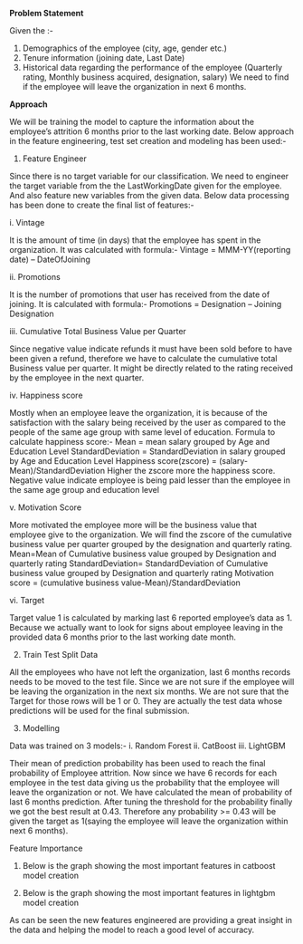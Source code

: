 **Problem Statement**

Given the :-
1. Demographics of the employee (city, age, gender etc.)
2. Tenure information (joining date, Last Date)
3. Historical data regarding the performance of the employee (Quarterly rating, Monthly business acquired, designation, salary)
We need to find if the employee will leave the organization in next 6 months.

**Approach**

We will be training the model to capture the information about the employee’s attrition 6 months prior to the last working date. Below approach in the feature engineering, test set creation and modeling has been used:-
1.	Feature Engineer

Since there is no target variable for our classification. We need to engineer the target variable from the the LastWorkingDate given for the employee. And also feature new variables from the given data. Below data processing has been done to create the final list of features:-

i.	Vintage

It is the amount of time (in days) that the employee has spent in the organization. It was calculated with formula:-
Vintage = MMM-YY(reporting date) – DateOfJoining

ii.	Promotions

It is the number of promotions that user has received from the date of joining. It is calculated with formula:-
Promotions = Designation – Joining Designation

iii.	Cumulative Total Business Value per Quarter

Since negative value indicate refunds it must have been sold before  to have been given a refund, therefore we have to calculate the cumulative total Business value per quarter. It might be directly related to the rating received by the employee in the next quarter.

iv.	Happiness score

Mostly when an employee leave the organization, it is because of the satisfaction with the salary being received by the user as compared to the people of the same age group with same level of education.
Formula to calculate happiness score:-
Mean = mean salary grouped by Age and Education Level
StandardDeviation = StandardDeviation in salary grouped by Age and Education Level
Happiness score(zscore) = (salary-Mean)/StandardDeviation
Higher the zscore more the happiness score. Negative value indicate employee is being paid lesser than the employee in the same age group and education level

v.	Motivation Score

More motivated the employee more will be the business value that employee give to the organization. We will find the zscore of the cumulative business value per quarter  grouped by the designation  and quarterly rating.
Mean=Mean of Cumulative business value grouped by Designation and quarterly rating
StandardDeviation= StandardDeviation of Cumulative business value grouped by Designation and quarterly rating
Motivation score = (cumulative business value-Mean)/StandardDeviation

vi.	Target

Target value 1 is calculated by marking last 6 reported employee’s data as 1. Because we actually want to look for signs about employee leaving in the provided data 6 months prior to the last working date month.


2.	Train Test Split Data

All the employees who have not left the organization, last 6 months records needs to be moved to the test file. Since we are not sure if the employee will be leaving the organization in the next six months. We are not sure that the Target for those rows will be 1 or 0. They are actually the test data whose predictions will be used for the final submission.

3.	Modelling

Data was trained on 3 models:-
i.	Random Forest
ii.	CatBoost
iii.	LightGBM

Their mean of prediction probability has been used to reach the final probability of Employee attrition.
Now since we have 6 records for each employee in the test data giving us the probability that the employee will leave the organization or not. We have calculated the mean of probability of last 6 months prediction.
After tuning the threshold for the probability finally we got the best result at 0.43. Therefore any probability >= 0.43 will be given the target as 1(saying the employee will leave the organization within next 6 months).

Feature Importance

1.	Below is the graph showing the most important features in catboost model creation
 


2.	Below is the graph showing the most important features in lightgbm model creation
 



As can be seen the new features engineered are providing a great insight in the data and helping the model to reach a good level of accuracy.
